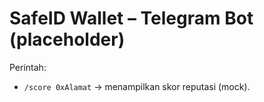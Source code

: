 # SafeID Wallet – Telegram Bot (placeholder)
Perintah:
- `/score 0xAlamat` → menampilkan skor reputasi (mock).
